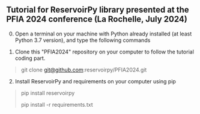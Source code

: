 ## Tutorial for ReservoirPy library presented at the PFIA 2024 conference (La Rochelle, July 2024)

0. Open a terminal on your machine with Python already installed (at least Python 3.7 version), and type the following commands

1. Clone this "PFIA2024" repository on your computer to follow the tutorial coding part.

> git clone git@github.com:reservoirpy/PFIA2024.git

2. Install ReservoirPy and requirements on your computer using pip

> pip install reservoirpy
>
> pip install -r requirements.txt
